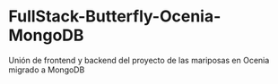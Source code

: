 # FullStack-Butterfly-Ocenia-MongoDB
Unión de frontend y backend del proyecto de las mariposas en Ocenia migrado a MongoDB
